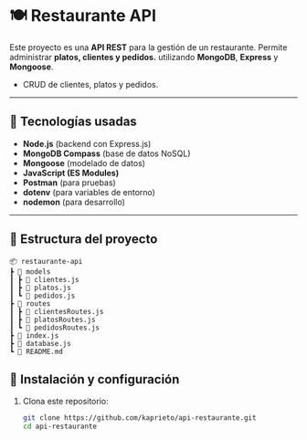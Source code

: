 # 🍽️ Restaurante API

Este proyecto es una **API REST** para la gestión de un restaurante. Permite administrar **platos, clientes y pedidos.** utilizando **MongoDB**, **Express** y **Mongoose**. 
- CRUD de clientes, platos y pedidos.

---

## 🚀 Tecnologías usadas
- **Node.js** (backend con Express.js)
- **MongoDB Compass** (base de datos NoSQL)
- **Mongoose** (modelado de datos)
- **JavaScript (ES Modules)**
- **Postman** (para pruebas)
- **dotenv** (para variables de entorno)
- **nodemon** (para desarrollo)

---

## 📂 Estructura del proyecto
```
📦 restaurante-api
┣ 📂 models
┃ ┣ 📜 clientes.js
┃ ┣ 📜 platos.js
┃ ┗ 📜 pedidos.js
┣ 📂 routes
┃ ┣ 📜 clientesRoutes.js
┃ ┣ 📜 platosRoutes.js
┃ ┗ 📜 pedidosRoutes.js
┣ 📜 index.js
┣ 📜 database.js
┗ 📜 README.md
```
## 📌 Instalación y configuración

1. Clona este repositorio:
   ```bash
   git clone https://github.com/kaprieto/api-restaurante.git
   cd api-restaurante
